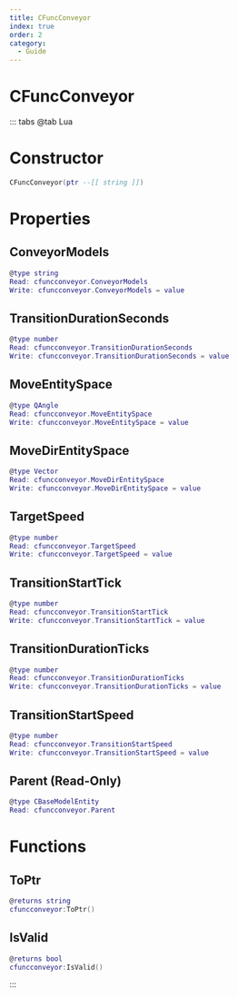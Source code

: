 ```yaml
---
title: CFuncConveyor
index: true
order: 2
category:
  - Guide
---
```


# CFuncConveyor

::: tabs
@tab Lua
# Constructor
```lua
CFuncConveyor(ptr --[[ string ]])
```
# Properties
## ConveyorModels 
```lua
@type string
Read: cfuncconveyor.ConveyorModels
Write: cfuncconveyor.ConveyorModels = value
```
## TransitionDurationSeconds 
```lua
@type number
Read: cfuncconveyor.TransitionDurationSeconds
Write: cfuncconveyor.TransitionDurationSeconds = value
```
## MoveEntitySpace 
```lua
@type QAngle
Read: cfuncconveyor.MoveEntitySpace
Write: cfuncconveyor.MoveEntitySpace = value
```
## MoveDirEntitySpace 
```lua
@type Vector
Read: cfuncconveyor.MoveDirEntitySpace
Write: cfuncconveyor.MoveDirEntitySpace = value
```
## TargetSpeed 
```lua
@type number
Read: cfuncconveyor.TargetSpeed
Write: cfuncconveyor.TargetSpeed = value
```
## TransitionStartTick 
```lua
@type number
Read: cfuncconveyor.TransitionStartTick
Write: cfuncconveyor.TransitionStartTick = value
```
## TransitionDurationTicks 
```lua
@type number
Read: cfuncconveyor.TransitionDurationTicks
Write: cfuncconveyor.TransitionDurationTicks = value
```
## TransitionStartSpeed 
```lua
@type number
Read: cfuncconveyor.TransitionStartSpeed
Write: cfuncconveyor.TransitionStartSpeed = value
```
## Parent (Read-Only)
```lua
@type CBaseModelEntity
Read: cfuncconveyor.Parent
```
# Functions
## ToPtr
```lua
@returns string
cfuncconveyor:ToPtr()
```
## IsValid
```lua
@returns bool
cfuncconveyor:IsValid()
```

:::